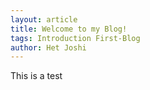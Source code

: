 ```yaml
---
layout: article
title: Welcome to my Blog!
tags: Introduction First-Blog
author: Het Joshi
---
```


This is a test
